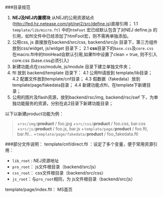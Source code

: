###目录规范
1. **NEJ及NEJ内置模块** 从NEJ的公用资源站点(http://fed.hz.netease.com/git/nej2/src/define.js)直接引用；
1.1 `template/lib/micro.ftl` 中的`htmFoot` 宏已经默认包含了对NEJ define.js 的引用，如ftl文件中已经添加了htmFoot宏，则不需再单独添加。
2. 公用css, js 直接放在backend/src/css, backend/src/js 目录下，第三方组件放到css/widget, js/widget 目录下；
2.1 **css**目录下的`base.css`及`core.css` 在macro.ftl中的htmHead会默认引用,如果ftl中设置了clean = true, 则不引入core.css (base.css必须引入)
3. 新建功能点在css/module, js/module 目录下建立单独文件夹；
4. ftl 放到 backend/template 目录下：
4.1 公用ftl请放到 template/lib目录；
4.2 配置文件放到template/cnf目录；
4.3 假数据（fakedata）放到 template/page/fakedata目录；
4.4 新建功能点ftl，在template下新建目录；
5. 公用的图片及flash资源，放到backend/rsc/img, backend/rsc/swf 下，为单独功能服务的资源，分别在此2目录下新建功能目录；

以下以新建product功能为例：
>+`rsc/img/`**product** / foo.jpg
>+`src/css/`**product** / foo.css, bar.css
>+`src/js/`**product** / foo.js, bar.js
>+`template/page/`**product** / foo.ftl, bar.ftl...
>+`template/page/fakedata/`**product** / foo_fakedata.ftl

###部分文件说明：
template/cnf/direct.ftl ：设定了多个变量，便于常用资源引用：
- `lib_root` : NEJ资源地址
- `pro_root`： js文件根目录（backend/src/js）
- `css_root`： css文件根目录（backend/src/css）
- `js_root`：与`pro_root`相同，为 js文件根目录（backend/src/js）

template/page/index.ftl： MS首页